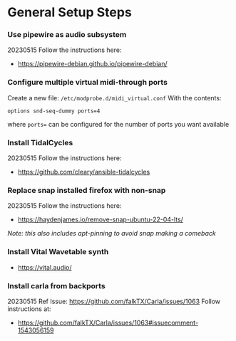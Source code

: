# General Setup Steps

### Use pipewire as audio subsystem
20230515 Follow the instructions here:
 - https://pipewire-debian.github.io/pipewire-debian/

### Configure multiple virtual midi-through ports
Create a new file: `/etc/modprobe.d/midi_virtual.conf`
With the contents:
```
options snd-seq-dummy ports=4
```
where `ports=` can be configured for the number of ports you want available

### Install TidalCycles
20230515 Follow the instructions here:
 - https://github.com/cleary/ansible-tidalcycles

### Replace snap installed firefox with non-snap
20230515 Follow the instructions here:
 - https://haydenjames.io/remove-snap-ubuntu-22-04-lts/

*Note: this also includes apt-pinning to avoid snap making a comeback*

### Install Vital Wavetable synth
 - https://vital.audio/

### Install carla from backports
20230515 Ref Issue: https://github.com/falkTX/Carla/issues/1063
Follow instructions at:
 - https://github.com/falkTX/Carla/issues/1063#issuecomment-1543056159
